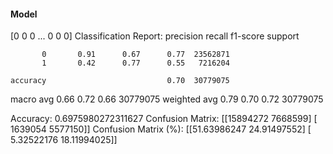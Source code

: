 #### Model
[0 0 0 ... 0 0 0]
Classification Report:
              precision    recall  f1-score   support

           0       0.91      0.67      0.77  23562871
           1       0.42      0.77      0.55   7216204

    accuracy                           0.70  30779075
   macro avg       0.66      0.72      0.66  30779075
weighted avg       0.79      0.70      0.72  30779075

Accuracy: 0.6975980272311627
Confusion Matrix:
[[15894272  7668599]
 [ 1639054  5577150]]
Confusion Matrix (%):
[[51.63986247 24.91497552]
 [ 5.32522176 18.11994025]]
